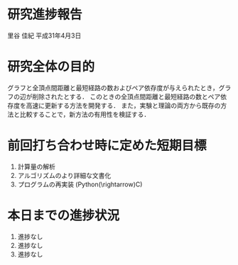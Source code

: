 研究進捗報告
================
里谷 佳紀
平成31年4月3日

# 研究全体の目的

グラフと全頂点間距離と最短経路の数およびペア依存度が与えられたとき，グラフの辺が削除されたとする．
このときの全頂点間距離と最短経路の数とペア依存度を高速に更新する方法を開発する．
また，実験と理論の両方から既存の方法と比較することで，新方法の有用性を検証する．

# 前回打ち合わせ時に定めた短期目標

1.  計算量の解析
2.  アルゴリズムのより詳細な文書化
3.  プログラムの再実装 (Python\(\rightarrow\)C)

# 本日までの進捗状況

1.  進捗なし
2.  進捗なし
3.  進捗なし
